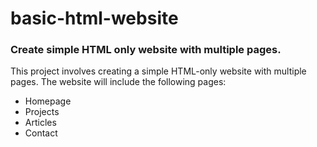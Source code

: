 # basic-html-website

### Create simple HTML only website with multiple pages. 

This project involves creating a simple HTML-only website with multiple pages. The website will include the following pages:

 - Homepage
 - Projects
 - Articles
 - Contact
